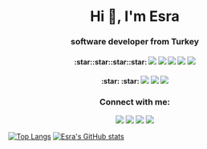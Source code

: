 
<!--
**esramazan/esramazan** is a ✨ _special_ ✨ repository because its `README.md` (this file) appears on your GitHub profile.

Here are some ideas to get you started:

- 🔭 I’m currently working on ...
- 🌱 I’m currently learning ...
- 👯 I’m looking to collaborate on ...
- 🤔 I’m looking for help with ...
- 💬 Ask me about ...
- 📫 How to reach me: ...
- 😄 Pronouns: ...
- ⚡ Fun fact: ...
-->
<h1 align="center">Hi 👋, I'm Esra</h1>
<h3 align="center">software developer from Turkey</h3>

<!--[![Esra's readme](https://github-readme-streak-stats.herokuapp.com/?user=esramazan&theme=tokyonight)](https://github-readme-streak-stats.herokuapp.com/?user=esramazan)-->

<!--<h3 align="center">Skills:</h3>-->
<p align="center">
<h4 align="center">:star::star::star::star:     
<img src="https://img.shields.io/badge/C%23-239120?style=for-the-badge&logo=c-sharp&logoColor=white" />
<img src="https://img.shields.io/badge/HTML5-E34F26?style=for-the-badge&logo=html5&logoColor=white" />
<img src="https://img.shields.io/badge/CSS3-1572B6?style=for-the-badge&logo=css3&logoColor=white" />
<img src="https://img.shields.io/badge/.NET-512BD4?style=for-the-badge&logo=dotnet&logoColor=white" />
<img src="https://img.shields.io/badge/Microsoft%20SQL%20Server-CC2927?style=for-the-badge&logo=microsoft%20sql%20server&logoColor=white" /></h4>
</p>
<p align="center"><h4 align="center">:star: :star:
<img src="https://img.shields.io/badge/Bootstrap-563D7C?style=for-the-badge&logo=bootstrap&logoColor=white" />
<img src="https://img.shields.io/badge/JavaScript-323330?style=for-the-badge&logo=javascript&logoColor=F7DF1E" />
<img src="https://img.shields.io/badge/jQuery-0769AD?style=for-the-badge&logo=jquery&logoColor=white" /> </h4>
</p>

<h3 align="center">Connect with me:</h3>
<p align="center">
<a href="mailto:esra.ramazan19@gmail.com" target="blank"><img src="https://img.shields.io/badge/Gmail-D14836?style=for-the-badge&logo=gmail&logoColor=white" /></a>
<a href="https://linkedin.com/in/esramazan" target="blank"><img src="https://img.shields.io/badge/LinkedIn-0077B5?style=for-the-badge&logo=linkedin&logoColor=white" /></a>
<a href="https://www.youtube.com/channel/UCFiRsl6nphq2nBEvPyipQNw" target="blank"><img src="https://img.shields.io/badge/YouTube-FF0000?style=for-the-badge&logo=youtube&logoColor=white" /></a>
<a href="https://www.hackerrank.com/esra_ramazan19" target="blank"><img src="https://img.shields.io/badge/-Hackerrank-2EC866?style=for-the-badge&logo=HackerRank&logoColor=white" /></a>
</p>

[![Top Langs](https://github-readme-stats.vercel.app/api/top-langs/?username=esramazan&layout=compact&theme=tokyonight)](https://github.com/esramazan/github-readme-stats)
[![Esra's GitHub stats](https://github-readme-stats.vercel.app/api?username=esramazan&show_icons=true&theme=tokyonight&hide=prs&custom_title=GitHub%20Stats)](https://github.com/esramazan/github-readme-stats) 

<!-- 💬 Ask me about **C#, SQL, Reporting**  
 ⚡ Fun fact **I always laugh a lot** :smile:

![Profile Views](https://komarev.com/ghpvc/?username=esramazan&color=brightgreen) 
-->


